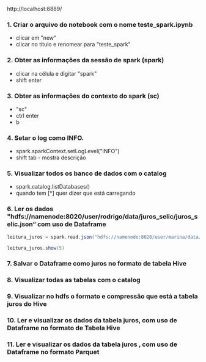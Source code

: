 http://localhost:8889/

### 1. Criar o arquivo do notebook com o nome teste_spark.ipynb
- clicar em "new"
- clicar no título e renomear para "teste_spark"

### 2. Obter as informações da sessão de spark (spark)
- clicar na célula e digitar "spark"
- shift enter

### 3. Obter as informações do contexto do spark (sc)
- "sc"
- ctrl enter
- b

### 4. Setar o log como INFO.
- spark.sparkContext.setLogLevel("INFO")
- shift tab - mostra descrição

### 5. Visualizar todos os banco de dados com o catalog
- spark.catalog.listDatabases()
- quando tem [*] quer dizer que está carregando

### 6. Ler os dados "hdfs://namenode:8020/user/rodrigo/data/juros_selic/juros_selic.json“ com uso de Dataframe
```scala
leitura_juros = spark.read.json("hdfs://namenode:8020/user/marina/data/juros_selic/juros_selic.json")

leitura_juros.show(5)
```

### 7. Salvar o Dataframe como juros no formato de tabela Hive

### 8. Visualizar todas as tabelas com o catalog

### 9. Visualizar no hdfs o formato e compressão que está a tabela juros do Hive

### 10. Ler e visualizar os dados da tabela juros, com uso de Dataframe no formato de Tabela Hive

### 11. Ler e visualizar os dados da tabela juros , com uso de Dataframe no formato Parquet
